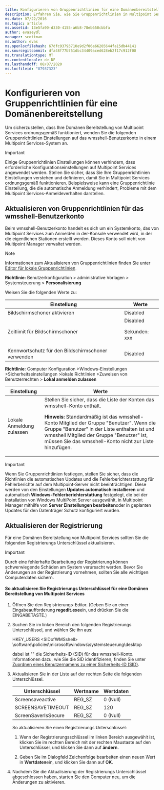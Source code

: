```yaml
---
title: Konfigurieren von Gruppenrichtlinien für eine Domänenbereitstellung
description: Erfahren Sie, wie Sie Gruppenrichtlinien in Multipoint Services einrichten.
ms.date: 07/22/2016
ms.topic: article
ms.assetid: 13e5fa90-d330-4155-a6b8-78eb650cbbfa
author: evaseydl
manager: scottman
ms.author: evas
ms.openlocfilehash: 67dfc93793710e9d2f06a66205644fa15db44141
ms.sourcegitcommit: dfa48f77b751dbc34409aced628eb2f17c912f08
ms.translationtype: MT
ms.contentlocale: de-DE
ms.lasthandoff: 08/07/2020
ms.locfileid: "87937323"
---
```

# <a name="configure-group-policies-for-a-domain-deployment"></a>Konfigurieren von Gruppenrichtlinien für eine Domänenbereitstellung
Um sicherzustellen, dass Ihre Domänen Bereitstellung von Multipoint Services ordnungsgemäß funktioniert, wenden Sie die folgenden Gruppenrichtlinien Einstellungen auf das wmsshell-Benutzerkonto in einem Multipoint Services-System an.

> [!IMPORTANT]
> Einige Gruppenrichtlinien Einstellungen können verhindern, dass erforderliche Konfigurationseinstellungen auf Multipoint Services angewendet werden. Stellen Sie sicher, dass Sie Ihre Gruppenrichtlinien Einstellungen verstehen und definieren, damit Sie in Multipoint Services ordnungsgemäß funktionieren. Beispielsweise kann eine Gruppenrichtlinie Einstellung, die die automatische Anmeldung verhindert, Probleme mit dem Multipoint Services-Anmeldeverhalten darstellen.

## <a name="update-group-policies-for-the-wmsshell-user-account"></a>Aktualisieren von Gruppenrichtlinien für das wmsshell-Benutzerkonto
Beim wmsshell-Benutzerkonto handelt es sich um ein Systemkonto, das von Multipoint Services zum Anmelden in der-Konsole verwendet wird, in der die eigentlichen Stationen erstellt werden. Dieses Konto soll nicht von Multipoint Manager verwaltet werden.

> [!NOTE]
> Informationen zum Aktualisieren von Gruppenrichtlinien finden Sie unter [Editor für lokale Gruppenrichtlinien](/previous-versions/windows/it-pro/windows-server-2012-R2-and-2012/dn265982(v=ws.11)).

**Richtlinie:** Benutzerkonfiguration > administrative Vorlagen > Systemsteuerung > **Personalisierung**

Weisen Sie die folgenden Werte zu:

|Einstellung|Werte|
|-----------|----------|
|Bildschirmschoner aktivieren|Disabled|
|Zeitlimit für Bildschirmschoner|Disabled<p>Sekunden: xxx|
|Kennwortschutz für den Bildschirmschoner verwenden|Disabled|

**Richtlinie:** Computer Konfiguration >Windows-Einstellungen >Sicherheitseinstellungen >lokale Richtlinien >Zuweisen von Benutzerrechten > **Lokal anmelden zulassen**

|Einstellung|Werte|
|-----------|----------|
|Lokale Anmeldung zulassen|Stellen Sie sicher, dass die Liste der Konten das wmsshell-Konto enthält.<p>**Hinweis:** Standardmäßig ist das wmsshell-Konto Mitglied der Gruppe "Benutzer". Wenn die Gruppe "Benutzer" in der Liste enthalten ist und wmsshell Mitglied der Gruppe "Benutzer" ist, müssen Sie das wmsshell-Konto nicht zur Liste hinzufügen.|

> [!IMPORTANT]
> Wenn Sie Gruppenrichtlinien festlegen, stellen Sie sicher, dass die Richtlinien die automatischen Updates und die Fehlerberichterstattung für Fehlerberichte auf dem Multipoint-Server nicht beeinträchtigen. Diese werden von den Einstellungen **Updates automatisch installieren** und automatisch **Windows-Fehlerberichterstattung** festgelegt, die bei der Installation von Windows MultiPoint Server ausgewählt, in Multipoint Manager mithilfe von **Server Einstellungen bearbeiten**oder in geplanten Updates für den Datenträger Schutz konfiguriert wurden.

## <a name="update-the-registry"></a>Aktualisieren der Registrierung
Für eine Domänen Bereitstellung von Multipoint Services sollten Sie die folgenden Registrierungs Unterschlüssel aktualisieren.

> [!IMPORTANT]
> Durch eine fehlerhafte Bearbeitung der Registrierung können schwerwiegende Schäden am System verursacht werden. Bevor Sie Änderungen an der Registrierung vornehmen, sollten Sie alle wichtigen Computerdaten sichern.

#### <a name="to-update-registry-subkeys-for-a-domain-deployment-of-multipoint-services"></a>So aktualisieren Sie Registrierungs Unterschlüssel für eine Domänen Bereitstellung von Multipoint Services

1.  Öffnen Sie den Registrierungs-Editor. (Geben Sie an einer Eingabeaufforderung **regedit.exe**ein, und drücken Sie die EINGABETASTE.)

2.  Suchen Sie im linken Bereich den folgenden Registrierungs Unterschlüssel, und wählen Sie ihn aus:

    HKEY_USERS \<SIDofWMSshell> \software\policies\microsoft\windows\systemsteuerung\desktop

    dabei <SIDofWMSshell> ist "" die Sicherheits-ID (SID) für das wmsshell-Konto. Informationen dazu, wie Sie die SID identifizieren, finden Sie unter [Zuordnen eines Benutzernamens zu einer Sicherheits-ID (SID)](https://support.microsoft.com/kb/154599).

3.  Aktualisieren Sie in der Liste auf der rechten Seite die folgenden Unterschlüssel.

    |Unterschlüssel|Wertname|Wertdaten|
    |----------|--------------|--------------|
    |Screensaveactive|REG_SZ|0 (Null)|
    |SCREENSAVETIMEOUT|REG_SZ|120|
    |ScreenSaverIsSecure|REG_SZ|0 (Null)|

    So aktualisieren Sie einen Registrierungs Unterschlüssel:

    1.  Wenn der Registrierungsschlüssel im linken Bereich ausgewählt ist, klicken Sie im rechten Bereich mit der rechten Maustaste auf den Unterschlüssel, und klicken Sie dann auf **ändern**.

    2.  Geben Sie im Dialogfeld Zeichenfolge bearbeiten einen neuen Wert in **Wertdaten**ein, und klicken Sie dann auf **OK**.

4.  Nachdem Sie die Aktualisierung der Registrierungs Unterschlüssel abgeschlossen haben, starten Sie den Computer neu, um die Änderungen zu aktivieren.
